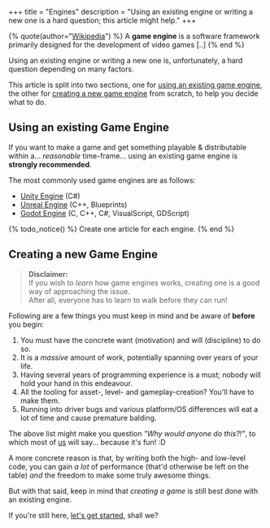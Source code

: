 +++
title = "Engines"
description = "Using an existing engine or writing a new one is a hard question; this article might help."
+++

{% quote(author="[Wikipedia](https://en.wikipedia.org/wiki/Game_engine)") %}
A **game engine** is a software framework primarily designed for the development of video games [..]
{% end %}

Using an existing engine or writing a new one is, unfortunately, a hard question depending on many factors.

This article is split into two sections, one for [using an existing game engine](#using-an-existing-game-engine),
the other for [creating a new game engine](#creating-a-new-game-engine) from scratch, to help you decide what to do.

## Using an existing Game Engine

If you want to make a game and get something playable & distributable within a... *reasonable* time-frame... using an existing game engine is **strongly recommended**.

The most commonly used game engines are as follows:

- [Unity Engine](https://unity.com/) (C#)
- [Unreal Engine](https://www.unrealengine.com/) (C++, Blueprints)
- [Godot Engine](https://godotengine.org/) (C, C++, C#, VisualScript, GDScript)

{% todo_notice() %} Create one article for each engine. {% end %}

## Creating a new Game Engine

> **Disclaimer:**  
> If you wish to *learn* how game engines works, creating one is a good way of approaching the issue.  
> After all, everyone has to learn to walk before they can run!

Following are a few things you must keep in mind and be aware of **before** you begin:

1. You must have the concrete want (motivation) and will (discipline) to do so.
2. It is a *massive* amount of work, potentially spanning over years of your life.
3. Having several years of programming experience is a must; nobody will hold your hand in this endeavour.
4. All the tooling for asset-, level- and gameplay-creation? You'll have to make them.
5. Running into driver bugs and various platform/OS differences will eat a lot of time and cause premature balding.

The above list might make you question *"Why would anyone do this?!"*, to which most of [us](/wiki/community) will say... because it's fun! :D

A more concrete reason is that, by writing both the high- and low-level code, you can gain *a lot* of performance (that'd otherwise be left on the table) *and* the freedom to make some truly awesome things.

But with that said, keep in mind that *creating a game* is still best done with an existing engine.

If you're still here, [let's get started](/wiki/engine-creation), shall we?
